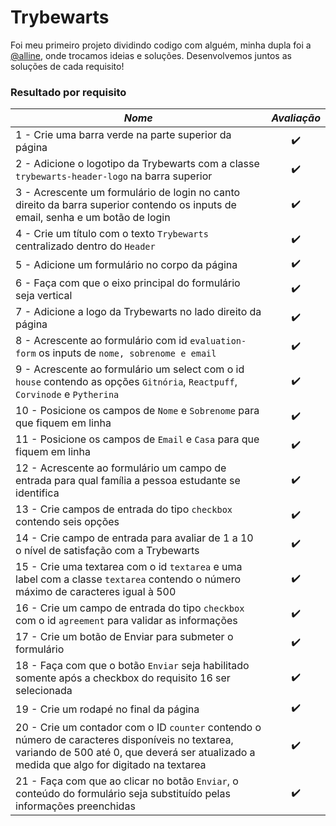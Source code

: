 # Trybewarts

Foi meu primeiro projeto dividindo codigo com alguém, minha dupla foi a [@alline](https://www.linkedin.com/in/alline-franciely-silva/), onde trocamos ideias e soluções. Desenvolvemos juntos as soluções de cada requisito!

### Resultado por requisito
*Nome* | *Avaliação*
--- | :---:
1 - Crie uma barra verde na parte superior da página | :heavy_check_mark:
2 - Adicione o logotipo da Trybewarts com a classe `trybewarts-header-logo` na barra superior | :heavy_check_mark:
3 - Acrescente um formulário de login no canto direito da barra superior contendo os inputs de email, senha e um botão de login | :heavy_check_mark:
4 - Crie um título com o texto `Trybewarts` centralizado dentro do `Header` | :heavy_check_mark:
5 - Adicione um formulário no corpo da página | :heavy_check_mark:
6 - Faça com que o eixo principal do formulário seja vertical | :heavy_check_mark:
7 - Adicione a logo da Trybewarts no lado direito da página | :heavy_check_mark:
8 - Acrescente ao formulário com id `evaluation-form` os inputs de `nome, sobrenome e email` | :heavy_check_mark:
9 - Acrescente ao formulário um select com o id `house` contendo as opções `Gitnória`, `Reactpuff`, `Corvinode` e `Pytherina` | :heavy_check_mark:
10 - Posicione os campos de `Nome` e `Sobrenome` para que fiquem em linha | :heavy_check_mark:
11 - Posicione os campos de `Email` e `Casa` para que fiquem em linha | :heavy_check_mark:
12 - Acrescente ao formulário um campo de entrada para qual família a pessoa estudante se identifica | :heavy_check_mark:
13 - Crie campos de entrada do tipo `checkbox` contendo seis opções | :heavy_check_mark:
14 - Crie campo de entrada para avaliar de 1 a 10 o nível de satisfação com a Trybewarts | :heavy_check_mark:
15 - Crie uma textarea com o id `textarea` e uma label com a classe `textarea` contendo o número máximo de caracteres igual à 500 | :heavy_check_mark:
16 - Crie um campo de entrada do tipo `checkbox` com o id `agreement` para validar as informações | :heavy_check_mark:
17 - Crie um botão de Enviar para submeter o formulário | :heavy_check_mark:
18 - Faça com que o botão `Enviar` seja habilitado somente após a checkbox do requisito 16 ser selecionada | :heavy_check_mark:
19 - Crie um rodapé no final da página | :heavy_check_mark:
20 - Crie um contador com o ID `counter` contendo o número de caracteres disponíveis no textarea, variando de 500 até 0, que deverá ser atualizado a medida que algo for digitado na textarea | :heavy_check_mark:
21 - Faça com que ao clicar no botão `Enviar`, o conteúdo do formulário seja substituído pelas informações preenchidas | :heavy_check_mark:
